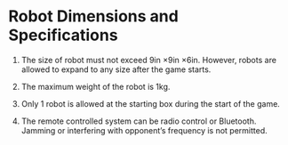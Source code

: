 # Robot Dimensions and Specifications

1. The size of robot must not exceed 9in ×9in ×6in. However, robots are allowed to expand to any size after the game starts. 

2. The maximum weight of the robot is 1kg. 

3. Only 1 robot is allowed at the starting box during the start of the game. 

4. The remote controlled system can be radio control or Bluetooth. Jamming or interfering with opponent’s frequency is not permitted.



